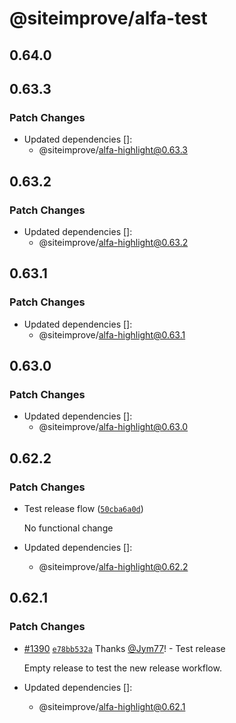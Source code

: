 # @siteimprove/alfa-test

## 0.64.0

## 0.63.3

### Patch Changes

- Updated dependencies []:
  - @siteimprove/alfa-highlight@0.63.3

## 0.63.2

### Patch Changes

- Updated dependencies []:
  - @siteimprove/alfa-highlight@0.63.2

## 0.63.1

### Patch Changes

- Updated dependencies []:
  - @siteimprove/alfa-highlight@0.63.1

## 0.63.0

### Patch Changes

- Updated dependencies []:
  - @siteimprove/alfa-highlight@0.63.0

## 0.62.2

### Patch Changes

- Test release flow ([`50cba6a0d`](https://github.com/Siteimprove/alfa/commit/50cba6a0d5183a30c15fea88e3beb034b9592390))

  No functional change

- Updated dependencies []:
  - @siteimprove/alfa-highlight@0.62.2

## 0.62.1

### Patch Changes

- [#1390](https://github.com/Siteimprove/alfa/pull/1390) [`e78bb532a`](https://github.com/Siteimprove/alfa/commit/e78bb532a050bd393c441fa2094a7a4ee4e5693d) Thanks [@Jym77](https://github.com/Jym77)! - Test release

  Empty release to test the new release workflow.

- Updated dependencies []:
  - @siteimprove/alfa-highlight@0.62.1
